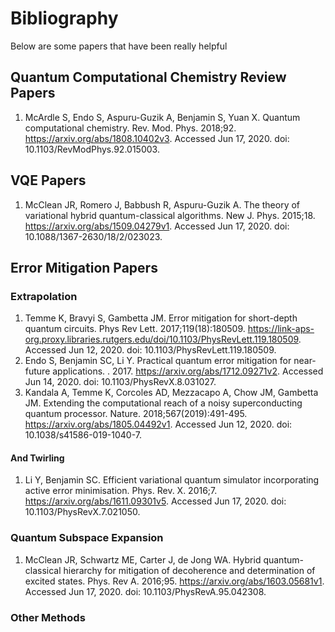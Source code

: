 # Bibliography 

Below are some papers that have been really helpful

## Quantum Computational Chemistry Review Papers
1. McArdle S, Endo S, Aspuru-Guzik A, Benjamin S, Yuan X. Quantum computational chemistry. Rev. Mod. Phys. 2018;92. https://arxiv.org/abs/1808.10402v3. Accessed Jun 17, 2020. doi: 10.1103/RevModPhys.92.015003.
## VQE Papers
1. McClean JR, Romero J, Babbush R, Aspuru-Guzik A. The theory of variational hybrid quantum-classical algorithms. New J. Phys. 2015;18. https://arxiv.org/abs/1509.04279v1. Accessed Jun 17, 2020. doi: 10.1088/1367-2630/18/2/023023.
## Error Mitigation Papers 
### Extrapolation 
1. Temme K, Bravyi S, Gambetta JM. Error mitigation for short-depth quantum circuits. Phys Rev Lett. 2017;119(18):180509. https://link-aps-org.proxy.libraries.rutgers.edu/doi/10.1103/PhysRevLett.119.180509. Accessed Jun 12, 2020. doi: 10.1103/PhysRevLett.119.180509.
2. Endo S, Benjamin SC, Li Y. Practical quantum error mitigation for near-future applications. . 2017. https://arxiv.org/abs/1712.09271v2. Accessed Jun 14, 2020. doi: 10.1103/PhysRevX.8.031027.
3. Kandala A, Temme K, Corcoles AD, Mezzacapo A, Chow JM, Gambetta JM. Extending the computational reach of a noisy superconducting quantum processor. Nature. 2018;567(2019):491-495. https://arxiv.org/abs/1805.04492v1. Accessed Jun 12, 2020. doi: 10.1038/s41586-019-1040-7.
#### And Twirling 
1. Li Y, Benjamin SC. Efficient variational quantum simulator incorporating active error minimisation. Phys. Rev. X. 2016;7. https://arxiv.org/abs/1611.09301v5. Accessed Jun 17, 2020. doi: 10.1103/PhysRevX.7.021050.
### Quantum Subspace Expansion 
1. McClean JR, Schwartz ME, Carter J, de Jong WA. Hybrid quantum-classical hierarchy for mitigation of decoherence and determination of excited states. Phys. Rev A. 2016;95. https://arxiv.org/abs/1603.05681v1. Accessed Jun 17, 2020. doi: 10.1103/PhysRevA.95.042308.
### Other Methods
